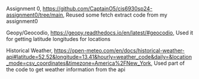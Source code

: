 Assignment 0, https://github.com/CaptainO5/cis6930sp24-assignment0/tree/main, Reused some fetch extract code from my assignment0

Geopy/Geocodio, https://geopy.readthedocs.io/en/latest/#geocodio, Used it for getting latitude longitudes for locations

Historical Weather, https://open-meteo.com/en/docs/historical-weather-api#latitude=52.52&longitude=13.41&hourly=weather_code&daily=&location_mode=csv_coordinates&timezone=America%2FNew_York, Used part of the code to get weather information from the api